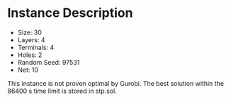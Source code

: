 # Instance Description

* Size: 30
* Layers: 4
* Terminals: 4
* Holes: 2
* Random Seed: 97531
* Net: 10

This instance is not proven optimal by Gurobi.
The best solution within the 86400 s time limit is stored in stp.sol.